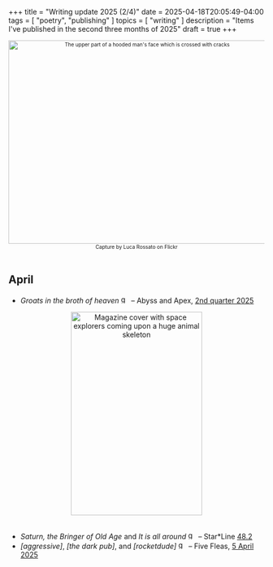 +++
title = "Writing update 2025 (2/4)"
date = 2025-04-18T20:05:49-04:00
tags = [
    "poetry",
    "publishing"
]
topics = [
    "writing"
]
description = "Items I've published in the second three months of 2025"
draft = true
+++
<div align="center" style="font-size:x-small"><img src="https://milkfish08.s3.amazonaws.com/photo/blog/abovethefold/3374034846_4745e2793b_c.jpg" alt="The upper part of a hooded man's face which is crossed with cracks" width="530" height="400" title="My name is Luca.." /><br />Capture by Luca Rossato on Flickr</div><br clear="all" />

## April
* *Groats in the broth of heaven* <img src="https://milkfish08.s3.amazonaws.com/photo/blog/award_star_gold_1.png" width=16 height=16 title="gold star" /> – Abyss and Apex, [2nd quarter 2025](https://www.abyssapexzine.com/2025/03/groats-in-the-broth-of-heaven/)
<div align="center"><img src="https://milkfish08.s3.us-east-1.amazonaws.com/photo/blog/48.2.jpg" title="Star*Line 48.2 cover" alt="Magazine cover with space explorers coming upon a huge animal skeleton" width="258" height="400" /></div><br clear="all" />

* *Saturn, the Bringer of Old Age* and *It is all around* <img src="https://milkfish08.s3.amazonaws.com/photo/blog/award_star_gold_1.png" width=16 height=16 title="gold star" /> – Star*Line [48.2](https://sfpoetry.com/sl/issues/starline48.2.html)
* *[aggressive]*, *[the dark pub]*, and *[rocketdude]* <img src="https://milkfish08.s3.amazonaws.com/photo/blog/award_star_gold_1.png" width=16 height=16 title="gold star" /> – Five Fleas, [5 April 2025](https://fivefleas.blogspot.com/2025/04/morning-of-april-5-2025.html)

<!-- May -->
<!-- June -->